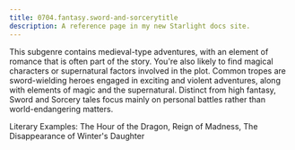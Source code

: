 ```yaml
---
title: 0704.fantasy.sword-and-sorcerytitle
description: A reference page in my new Starlight docs site.
---
```

This subgenre contains medieval-type adventures, 
with an element of romance that is often part of the story. 
You're also likely to find magical characters or supernatural factors involved in the plot. 
Common tropes are sword-wielding heroes engaged in exciting and violent adventures, 
along with elements of magic and the supernatural. 
Distinct from high fantasy, Sword and Sorcery tales focus mainly on personal battles 
rather than world-endangering matters. 

Literary Examples: The Hour of the Dragon, Reign of Madness, The Disappearance of Winter's Daughter
